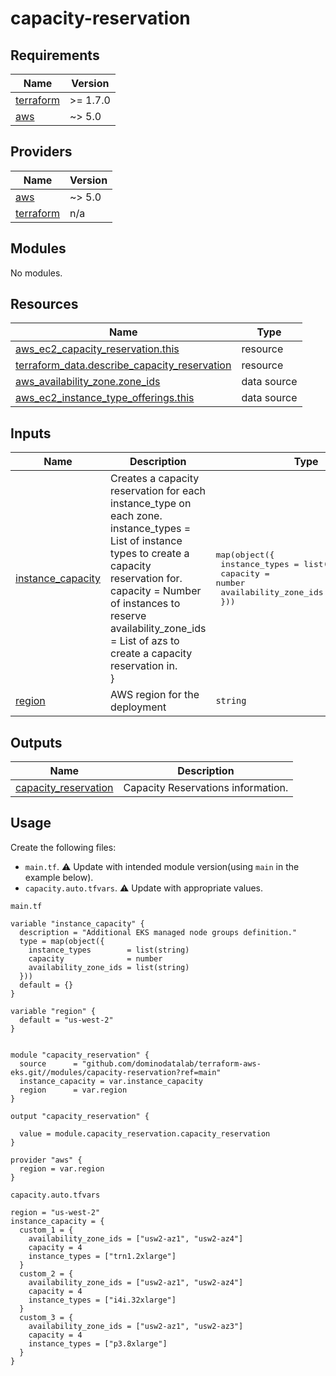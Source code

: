 # capacity-reservation

<!-- BEGIN_TF_DOCS -->
## Requirements

| Name | Version |
|------|---------|
| <a name="requirement_terraform"></a> [terraform](#requirement\_terraform) | >= 1.7.0 |
| <a name="requirement_aws"></a> [aws](#requirement\_aws) | ~> 5.0 |

## Providers

| Name | Version |
|------|---------|
| <a name="provider_aws"></a> [aws](#provider\_aws) | ~> 5.0 |
| <a name="provider_terraform"></a> [terraform](#provider\_terraform) | n/a |

## Modules

No modules.

## Resources

| Name | Type |
|------|------|
| [aws_ec2_capacity_reservation.this](https://registry.terraform.io/providers/hashicorp/aws/latest/docs/resources/ec2_capacity_reservation) | resource |
| [terraform_data.describe_capacity_reservation](https://registry.terraform.io/providers/hashicorp/terraform/latest/docs/resources/data) | resource |
| [aws_availability_zone.zone_ids](https://registry.terraform.io/providers/hashicorp/aws/latest/docs/data-sources/availability_zone) | data source |
| [aws_ec2_instance_type_offerings.this](https://registry.terraform.io/providers/hashicorp/aws/latest/docs/data-sources/ec2_instance_type_offerings) | data source |

## Inputs

| Name | Description | Type | Default | Required |
|------|-------------|------|---------|:--------:|
| <a name="input_instance_capacity"></a> [instance\_capacity](#input\_instance\_capacity) | Creates a capacity reservation for each instance\_type on each zone.<br/>    instance\_types        = List of instance types to create a capacity reservation for.<br/>    capacity              = Number of instances to reserve<br/>    availability\_zone\_ids = List of azs to create a capacity reservation in.<br/>    } | <pre>map(object({<br/>    instance_types        = list(string)<br/>    capacity              = number<br/>    availability_zone_ids = list(string)<br/>  }))</pre> | `{}` | no |
| <a name="input_region"></a> [region](#input\_region) | AWS region for the deployment | `string` | n/a | yes |

## Outputs

| Name | Description |
|------|-------------|
| <a name="output_capacity_reservation"></a> [capacity\_reservation](#output\_capacity\_reservation) | Capacity Reservations information. |
<!-- END_TF_DOCS -->

## Usage

Create the following files:
* `main.tf`. :warning: Update with intended module version(using `main` in the example below).
* `capacity.auto.tfvars`. :warning: Update with appropriate values.

`main.tf`

```hcl
variable "instance_capacity" {
  description = "Additional EKS managed node groups definition."
  type = map(object({
    instance_types        = list(string)
    capacity              = number
    availability_zone_ids = list(string)
  }))
  default = {}
}

variable "region" {
  default = "us-west-2"
}


module "capacity_reservation" {
  source      = "github.com/dominodatalab/terraform-aws-eks.git//modules/capacity-reservation?ref=main"
  instance_capacity = var.instance_capacity
  region      = var.region
}

output "capacity_reservation" {

  value = module.capacity_reservation.capacity_reservation
}

provider "aws" {
  region = var.region
}
```

`capacity.auto.tfvars`

```hcl
region = "us-west-2"
instance_capacity = {
  custom_1 = {
    availability_zone_ids = ["usw2-az1", "usw2-az4"]
    capacity = 4
    instance_types = ["trn1.2xlarge"]
  }
  custom_2 = {
    availability_zone_ids = ["usw2-az1", "usw2-az4"]
    capacity = 4
    instance_types = ["i4i.32xlarge"]
  }
  custom_3 = {
    availability_zone_ids = ["usw2-az1", "usw2-az3"]
    capacity = 4
    instance_types = ["p3.8xlarge"]
  }
}
```
